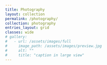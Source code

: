 ```yaml
---
title: Photography
layout: collection
permalink: /photography/
collection: photography
entries_layout: grid
classes: wide
# gallery:
#   - url: /assets/images/full
#     image_path: /assets/images/preview.jpg
#     alt: ""
#     title: "caption in large view"
---
```


<!-- {% include gallery caption="This is a sample gallery with **Markdown support**." %} -->
